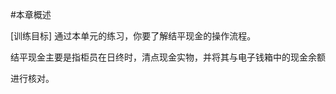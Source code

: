 #本章概述
<p> [训练目标] 通过本单元的练习，你要了解结平现金的操作流程。 </p>
    <p> 结平现金主要是指柜员在日终时，清点现金实物，并将其与电子钱箱中的现金余额 </p>
    <p>进行核对。 <br />
    </p>